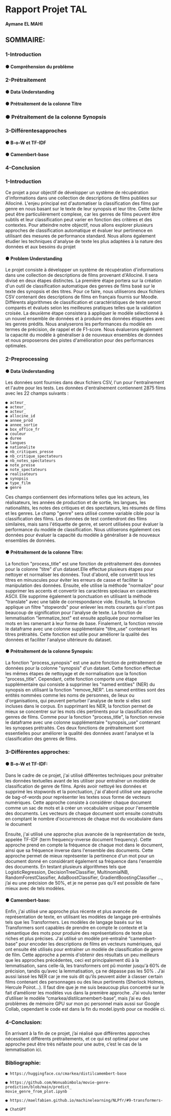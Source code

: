 # Rapport Projet TAL

#### Aymane EL MAHI

## SOMMAIRE:

### 1-Introduction

#### ● Compréhension du problème

### 2-Prétraitement

#### ● Data Understanding

#### ● Prétraitement de la colonne Titre

### ● Prétraitement de la colonne Synopsis

### 3-Différentesapproches

#### ● B-o-W et TF-IDF

#### ● Camembert-base

### 4-Conclusion

### 1-Introduction

Ce projet a pour objectif de développer un système de récupération d'informations
dans une collection de descriptions de films publiées sur Allociné. L'enjeu principal
est d'automatiser la classification des films par genre en nous basant sur le texte de
leur synopsis et leur titre. Cette tâche peut être particulièrement complexe, car les
genres de films peuvent être subtils et leur classification peut varier en fonction des
critères et des contextes.
Pour atteindre notre objectif, nous allons explorer plusieurs approches de
classification automatique et évaluer leur pertinence en utilisant des mesures de
performance standard. Nous allons également étudier les techniques d'analyse de texte
les plus adaptées à la nature des données et aux besoins du projet

#### ● Problem Understanding

Le projet consiste à développer un système de récupération d'informations dans une
collection de descriptions de films provenant d'Allociné. Il sera divisé en deux étapes
distinctes. La première étape portera sur la création d'un outil de classification
automatique des genres de films basé sur le texte des synopsis et des titres. Pour ce
faire, nous utiliserons deux fichiers CSV contenant des descriptions de films en
français fournis sur Moodle. Différents algorithmes de classification et
caractéristiques de texte seront comparés et évalués selon les meilleures pratiques
telles que la validation croisée.
La deuxième étape consistera à appliquer le modèle sélectionné à un nouvel ensemble
de données et à produire des données étiquetées avec les genres prédits. Nous
analyserons les performances du modèle en termes de précision, de rappel et de
F1-score. Nous évaluerons également la capacité du modèle à généraliser à de
nouveaux ensembles de données et nous proposerons des pistes d'amélioration pour
des performances optimales.

### 2-Preprocessing

#### ● Data Understanding

Les données sont fournies dans deux fichiers CSV, l'un pour l'entraînement et l'autre
pour les tests. Les données d'entraînement contiennent 2875 films avec les 22 champs
suivants :

```
● acteur_
● acteur_
● acteur_
● allocine_id
● annee_prod
● annee_sortie
● box_office_fr
● couleur
● duree
● langues
● nationalite
● nb_critiques_presse
● nb_critique_spectateurs
● nb_notes_spectateurs
● note_presse
● note_spectateurs
● realisateurs
● synopsis
● type_film
● genre
```

Ces champs contiennent des informations telles que les acteurs, les réalisateurs, les
années de production et de sortie, les langues, les nationalités, les notes des critiques
et des spectateurs, les résumés de films et les genres. Le champ "genre" sera utilisé
comme variable cible pour la classification des films.
Les données de test contiendront des films similaires, mais sans l'étiquette de genre, et
seront utilisées pour évaluer la performance du modèle de classification. Nous
utiliserons également ces données pour évaluer la capacité du modèle à généraliser à
de nouveaux ensembles de données.

#### ● Prétraitement de la colonne Titre:

La fonction "process_title" est une fonction de prétraitement des données pour la
colonne "titre" d'un dataset.Elle effectue plusieurs étapes pour nettoyer et normaliser
les données.
Tout d'abord, elle convertit tous les titres en minuscules pour éviter les erreurs de
casse et faciliter la manipulation des données. Ensuite, elle utilise la méthode
"normalize" pour supprimer les accents et convertir les caractères spéciaux en
caractères ASCII. Elle supprime également la ponctuation en utilisant la méthode
"translate" avec une table de correspondance vide.
Ensuite, la fonction applique un filtre "stopwords" pour enlever les mots courants qui
n'ont pas beaucoup de signification pour l'analyse de texte. La fonction de
lemmatisation "lemmatize_text" est ensuite appliquée pour normaliser les mots en les
ramenant à leur forme de base.
Finalement, la fonction renvoie le dataframe avec une colonne supplémentaire
"titre_use" contenant les titres prétraités. Cette fonction est utile pour améliorer la
qualité des données et faciliter l'analyse ultérieure du dataset.

#### ● Prétraitement de la colonne Synopsis:

La fonction "process_synopsis" est une autre fonction de prétraitement de données
pour la colonne "synopsis" d'un dataset. Cette fonction effectue les mêmes étapes de
nettoyage et de normalisation que la fonction "process_title".
Cependant, cette fonction comporte une étape supplémentaire qui consiste à supprimer
les "named entities" (NER) du synopsis en utilisant la fonction "remove_NER". Les
named entities sont des entités nommées comme les noms de personnes, de lieux ou
d'organisations, qui peuvent perturber l'analyse de texte si elles sont incluses dans le
corpus. En supprimant les NER, la fonction permet de mieux se concentrer sur les
mots clés pertinents pour la classification des genres de films.
Comme pour la fonction "process_title", la fonction renvoie le dataframe avec une
colonne supplémentaire "synopsis_use" contenant les synopses prétraités. Ces deux
fonctions de prétraitement sont essentielles pour améliorer la qualité des données
avant l'analyse et la classification des genres de films.

### 3-Différentes approches:

#### ● B-o-W et TF-IDF:

Dans le cadre de ce projet, j'ai utilisé différentes techniques pour prétraiter les données
textuelles avant de les utiliser pour entraîner un modèle de classification de genre de
films. Après avoir nettoyé les données et supprimé les stopwords et la ponctuation, j'ai
d'abord utilisé une approche de bag-of-words pour représenter les textes sous forme de
vecteurs numériques. Cette approche consiste à considérer chaque document comme
un sac de mots et à créer un vocabulaire unique pour l'ensemble des documents. Les
vecteurs de chaque document sont ensuite construits en comptant le nombre
d'occurrences de chaque mot du vocabulaire dans le document

Ensuite, j'ai utilisé une approche plus avancée de la représentation de texte, appelée
TF-IDF (term frequency-inverse document frequency). Cette approche prend en
compte la fréquence de chaque mot dans le document, ainsi que sa fréquence inverse
dans l'ensemble des documents. Cette approche permet de mieux représenter la
pertinence d'un mot pour un document donné en considérant également sa fréquence
dans l'ensemble des documents.
En testant plusieurs algorithmes tels que LogisticRegression, DecisionTreeClassifier,
MultinomialNB, RandomForestClassifier, AdaBoostClassifier,
GradientBoostingClassifier ...,
j’ai eu une précision de 50%, et je ne pense pas qu’il est possible de faire mieux avec
de tels modèles.

#### ● Camembert-base:

Enfin, j'ai utilisé une approche plus récente et plus avancée de représentation de texte,
en utilisant les modèles de langage pré-entraînés tels que les Transformers. Les
modèles de langage basés sur les Transformers sont capables de prendre en compte le
contexte et la sémantique des mots pour produire des représentations de texte plus
riches et plus précises. J'ai utilisé un modèle pré-entraîné “camembert-base” pour
encoder les descriptions de films en vecteurs numériques, qui ont ensuite été utilisés
pour entraîner un modèle de classification de genre de film. Cette approche a permis
d'obtenir des résultats un peu meilleurs que les approches précédentes, ceci est
principalement dû à la lemmatisation, sans celle-là, les transformers ont pû monter
jusqu'à 60% de précision, tandis qu’avec la lemmatisation, ça ne dépasse pas les 50% .
J’ai aussi laissé les NER car je me suis dit qu’ils peuvent aider à classer certain films
contenant des personnages ou des lieux pertinents (Sherlock Holmes, Hercule
Poirot...). Il faut dire que je me suis beaucoup plus concentré sur le fait d’améliorer
les modèles vus dans la première approche.
J’ai voulu tenter d’utiliser le modèle “cmarkea/distilcamembert-base”, mais j’ai eu des
problèmes de mémoire GPU sur mon pc personnel mais aussi sur Google Collab,
cependant le code est dans la fin du model.ipynb pour ce modèle ci.

### 4-Conclusion:

En arrivant à la fin de ce projet, j’ai réalisé que différentes approches nécessitent
différents prétraitements, et ce qui est optimal pour une approche peut être très néfaste
pour une autre, c’est le cas de la lemmatisation ici.

### Bibliographie:

```
● https://huggingface.co/cmarkea/distilcamembert-base
```

```
● https://github.com/Wonuabimbola/movie-genre-prediction/blob/main/predict_
movie_genre_from_plot.ipynb
```

```
● https://maelfabien.github.io/machinelearning/NLPfr/#9-transformers-
```

```
● ChatGPT
```
